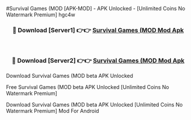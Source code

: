 #Survival Games (MOD [APK-MOD] - APK Unlocked - [Unlimited Coins No Watermark Premium] hgc4w



<div align="center">

<h3>🔴 Download [Server1] 👉👉 <a href="https://momento.my/?title=Survival_Games_(MOD">Survival Games (MOD Mod Apk</a></h3><br>

<h3>🔴 Download [Server2] 👉👉 <a href="https://momento.my/?title=Survival_Games_(MOD">Survival Games (MOD Mod Apk</a></h3>
</div>



Download Survival Games (MOD beta APK Unlocked

Free Survival Games (MOD beta APK Unlocked [Unlimited Coins No Watermark Premium]

Download Survival Games (MOD beta APK Unlocked [Unlimited Coins No Watermark Premium] Mod For Android

